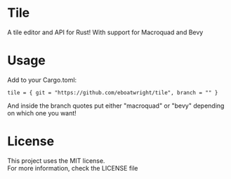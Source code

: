 # Tile
 A tile editor and API for Rust! With support for Macroquad and Bevy

# Usage
 Add to your Cargo.toml:
```
tile = { git = "https://github.com/eboatwright/tile", branch = "" }
```
 And inside the branch quotes put either "macroquad" or "bevy" depending on which one you want!

# License
 This project uses the MIT license.<br>
 For more information, check the LICENSE file
